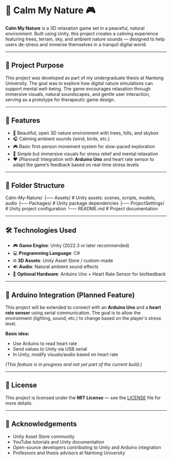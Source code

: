 # 🌿 Calm My Nature 🎮

**Calm My Nature** is a 3D relaxation game set in a peaceful, natural environment. Built using Unity, this project creates a calming experience featuring trees, terrain, sky, and ambient nature sounds — designed to help users de-stress and immerse themselves in a tranquil digital world.

---

## 🧠 Project Purpose

This project was developed as part of my undergraduate thesis at Nantong University. The goal was to explore how digital nature simulations can support mental well-being. The game encourages relaxation through immersive visuals, natural soundscapes, and gentle user interaction, serving as a prototype for therapeutic game design.

---

## 🌲 Features

- 🌳 Beautiful, open 3D nature environment with trees, hills, and skybox
- 🎧 Calming ambient sounds (wind, birds, etc.)
- 🎮 Basic first-person movement system for slow-paced exploration
- 🌄 Simple but immersive visuals for stress relief and mental relaxation
- ❤️ *(Planned)* Integration with **Arduino Uno** and heart rate sensor to adapt the game’s feedback based on real-time stress levels

---

## 📁 Folder Structure

Calm-My-Nature/ 
├── Assets/ # Unity assets: scenes, scripts, models, audio
├── Packages/ # Unity package dependencies
├── ProjectSettings/ # Unity project configuration
└── README.md # Project documentation

---

## 🛠️ Technologies Used

- 🎮 **Game Engine**: Unity (2022.3 or later recommended)
- 💻 **Programming Language**: C#
- 🌐 **3D Assets**: Unity Asset Store / custom-made
- 🔊 **Audio**: Natural ambient sound effects
- 🧩 **Optional Hardware**: Arduino Uno + Heart Rate Sensor for biofeedback

---

## 🔗 Arduino Integration (Planned Feature)

This project will be extended to connect with an **Arduino Uno** and a **heart rate sensor** using serial communication. The goal is to allow the environment (lighting, sound, etc.) to change based on the player's stress level.

**Basic idea:**
- Use Arduino to read heart rate
- Send values to Unity via USB serial
- In Unity, modify visuals/audio based on heart rate

*(This feature is in progress and not yet part of the current build.)*

---

## 📄 License

This project is licensed under the **MIT License** — see the [LICENSE](LICENSE) file for more details.

---

## 🙏 Acknowledgements

- Unity Asset Store community
- YouTube tutorials and Unity documentation
- Open-source developers contributing to Unity and Arduino integration
- Professors and thesis advisors at Nantong University
